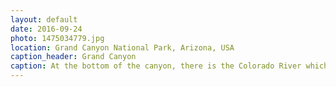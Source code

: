 ```yaml
---
layout: default
date: 2016-09-24
photo: 1475034779.jpg
location: Grand Canyon National Park, Arizona, USA
caption_header: Grand Canyon
caption: At the bottom of the canyon, there is the Colorado River which cannot be seen here.
---
```

